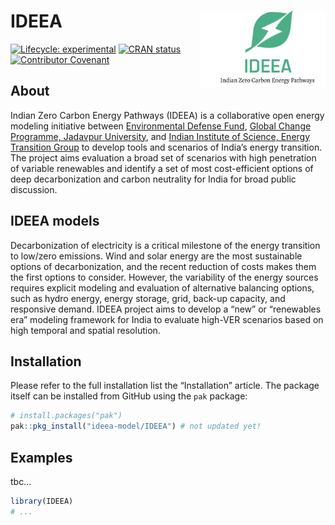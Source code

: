 
<!-- README.md is generated from README.Rmd. Please edit that file -->

# IDEEA <img src="man/figures/logo.png" align="right" width="200"/>

<!-- badges: start -->

[![Lifecycle:
experimental](https://img.shields.io/badge/lifecycle-experimental-orange.svg)](https://lifecycle.r-lib.org/articles/stages.html#experimental)
[![CRAN
status](https://www.r-pkg.org/badges/version/IDEEA.dev)](https://CRAN.R-project.org/package=IDEEA.dev)
[![Contributor
Covenant](https://img.shields.io/badge/Contributor%20Covenant-2.1-4baaaa.svg)](code_of_conduct.md)

<!-- badges: end -->

## About

Indian Zero Carbon Energy Pathways (IDEEA) is a collaborative open
energy modeling initiative between [Environmental Defense
Fund](www.edf.org), [Global Change Programme, Jadavpur
University](http://juglobalchangeprogram.org/gcp/), and [Indian
Institute of Science, Energy Transition Group](https://iisc.ac.in/) to
develop tools and scenarios of India’s energy transition. The project
aims evaluation a broad set of scenarios with high penetration of
variable renewables and identify a set of most cost-efficient options of
deep decarbonization and carbon neutrality for India for broad public
discussion.

## IDEEA models

Decarbonization of electricity is a critical milestone of the energy
transition to low/zero emissions. Wind and solar energy are the most
sustainable options of decarbonization, and the recent reduction of
costs makes them the first options to consider. However, the variability
of the energy sources requires explicit modeling and evaluation of
alternative balancing options, such as hydro energy, energy storage,
grid, back-up capacity, and responsive demand. IDEEA project aims to
develop a “new” or “renewables era” modeling framework for India to
evaluate high-VER scenarios based on high temporal and spatial
resolution.

## Installation

Please refer to the full installation list the “Installation” article.
The package itself can be installed from GitHub using the `pak` package:

``` r
# install.packages("pak")
pak::pkg_install("ideea-model/IDEEA") # not updated yet!
```

## Examples

tbc…

``` r
library(IDEEA)
# ...
```
